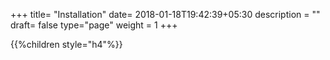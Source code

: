 +++
title= "Installation"
date= 2018-01-18T19:42:39+05:30
description = ""
draft= false
type="page"
weight = 1
+++

{{%children style="h4"%}}
